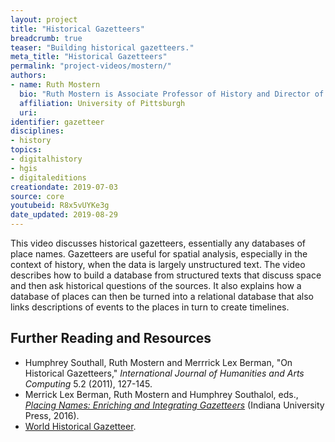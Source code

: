 ```yaml
---
layout: project
title: "Historical Gazetteers"
breadcrumb: true
teaser: "Building historical gazetteers."
meta_title: "Historical Gazetteers"
permalink: "project-videos/mostern/"
authors:
- name: Ruth Mostern
  bio: "Ruth Mostern is Associate Professor of History and Director of the World History Center at the University of Pittsburgh.  She is a Chinese historian and world historian with specialties in spatial, digital, and environmental methods. She is the author of *Dividing the realm in Order to Govern: The Spatial Organization of the Song State (960-1276 CE)* (Harvard, 2011) and the forthcoming *Following the Tracks of Yu: The Imperial and Ecological Worlds of the Yellow River* (Yale, 2020).  She is also the co-editor of *Placing Names: Enriching and Integrating Gazetteers* (Indiana, 2016) and she is the P.I of the World Historical Gazetteer."
  affiliation: University of Pittsburgh
  uri:
identifier: gazetteer
disciplines:
- history
topics:
- digitalhistory
- hgis
- digitaleditions
creationdate: 2019-07-03
source: core
youtubeid: R8x5vUYKe3g
date_updated: 2019-08-29
---
```



This video discusses historical gazetteers, essentially any databases of place names. Gazetteers are useful for spatial analysis, especially in the context of history, when the data is largely unstructured text. The video describes how to build a database from structured texts that discuss space and then ask historical questions of the sources. It also explains how a database of places can then be turned into a relational database that also links descriptions of events to the places in turn to create timelines.

## Further Reading and Resources
 -  Humphrey Southall, Ruth Mostern and Merrrick Lex Berman, "On Historical Gazetteers," *International Journal of Humanities and Arts Computing* 5.2 (2011), 127-145.
 -  Merrick Lex Berman, Ruth Mostern and Humphrey Southalol, eds., [*Placing Names: Enriching and Integrating Gazetteers*](https://books.google.com/books?id=6LD-DAAAQBAJ&dq=Placing+Names:+Enriching+and+Integrating+Gazetteers+(Indiana+University+Press,+2016).&source=gbs_navlinks_s) (Indiana University Press, 2016).
 -  [World Historical Gazetteer](http://whgazetteer.org/).
